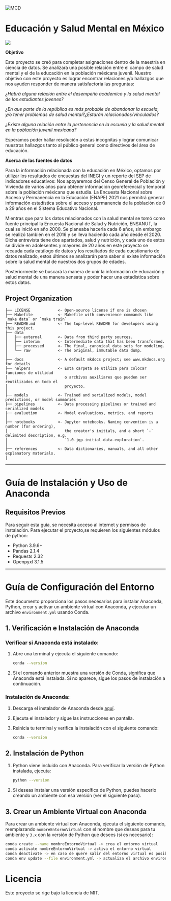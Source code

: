![MCD](https://mcd.unison.mx/wp-content/themes/awaken/img/logo_mcd.png)
# Educación y Salud Mental en México 

<a target="_blank" href="https://cookiecutter-data-science.drivendata.org/">
    <img src="https://img.shields.io/badge/CCDS-Project%20template-328F97?logo=cookiecutter" />
</a>


**Objetivo**

Este proyecto se creó para completar asignaciones dentro de la maestría en ciencia de datos. Se analizará una posible relación entre el campo de salud mental y el de la educación en la población méxicana juvenil. Nuestro objetivo con este proyecto es lograr encontrar relaciones y/o hallazgos que nos ayuden responder de manera satisfactoria las preguntas: 

*¿Habrá alguna relación entre el desempeño acádemico y la salud mental de los estudiantes jovenes?*

*¿En que parte de la república es más probable de abandonar la escuela, y/o tener problemas de salud mental?¿Estarán relacionados/vínculados?*

*¿Existe alguna relación entre la pertenencia en la escuela y la salud mental en la población juvenil mexicana?*

Esperamos poder hallar resolución a estas incognitas y lograr comunicar nuestros hallazgos tanto al público general como directivos del área de educación.

**Acerca de las fuentes de datos**

Para la información relacionada con la educación en México, optamos por utilizar los resultados de encuestas del INEGI y un reporte del SEP de indicadores educativos:
Nos apoyaremos del Censo General de Población y Vivienda de varios años para obtener información georeferencial y temporal sobre la población méxicana que estudia. La Encuesta Nacional sobre Acceso y Permanencia en la Educación (ENAPE) 2021 nos permitrá generar información estadística sobre el acceso y permanencia de la población de 0 a 29 años en el Sistema Educativo Nacional.

Mientras que para los datos relacionados con la salud mental se tomó como fuente principal la Encuesta Nacional de Salud y Nutrición, ENSANUT, la cual se inició en año 2000. Se planeaba hacerla cada 6 años, sin embargo se realizó también en el 2016 y se lleva haciendo cada año desde el 2020. Dicha entrevista tiene dos apartados, salud y nutrición, y cada uno de estos se divide en adolesentes y mayores de 20 años en este proyecto se recauda cada catálogo de datos y los resultados de cada cuestionario de datos realizado, estos últimos se analizarán para saber si existe información sobre la salud mental de nuestros dos grupos de edades.

Posteriormente se buscará la manera de unir la información de educación y salud mental de una manera sensata y poder hacer una estadistica sobre estos datos.
## Project Organization

```
├── LICENSE            <- Open-source license if one is chosen
├── Makefile           <- Makefile with convenience commands like `make data` or `make train`
├── README.md          <- The top-level README for developers using this project.
├── data
│   ├── external       <- Data from third party sources.
│   ├── interim        <- Intermediate data that has been transformed.
│   ├── processed      <- The final, canonical data sets for modeling.
│   └── raw            <- The original, immutable data dump.
│
├── docs               <- A default mkdocs project; see www.mkdocs.org for details
├── helpers            <- Esta carpeta se utiliza para colocar funciones de utilidad
│                         o archivos auxiliares que pueden ser reutilizados en todo el
│                         proyecto.
│        
├── models             <- Trained and serialized models, model predictions, or model summaries
├── pipelines          <- Data processing pipelines or trained and serialized models
├── evaluetion         <- Model evaluations, metrics, and reports
│
├── notebooks          <- Jupyter notebooks. Naming convention is a number (for ordering),
│                         the creator's initials, and a short `-` delimited description, e.g.
│                         `1.0-jqp-initial-data-exploration`.
│
├── references         <- Data dictionaries, manuals, and all other explanatory materials.
│
```

--------


# Guía de Instalación y Uso de Anaconda

## Requisitos Previos
Para seguir esta guía, se necesita acceso al internet y permisos de instalación. Para ejecutar el proyecto,se requieren los siguientes módulos de python:
* Python 3.9.6+
* Pandas 2.1.4
* Requests 2.32
* Openpyxl 3.1.5

----------------

# Guía de Configuración del Entorno

Este documento proporciona los pasos necesarios para instalar Anaconda, Python, crear y activar un ambiente virtual con Anaconda, y ejecutar un archivo `environment.yml` usando Conda.

## 1. Verificación e Instalación de Anaconda

### Verificar si Anaconda está instalado:
1. Abre una terminal y ejecuta el siguiente comando:

    ```bash
    conda --version
    ```

2. Si el comando anterior muestra una versión de Conda, significa que Anaconda está instalada. Si no aparece, sigue los pasos de instalación a continuación.

### Instalación de Anaconda:
1. Descarga el instalador de Anaconda desde [aquí](https://www.anaconda.com/products/individual#download-section).
2. Ejecuta el instalador y sigue las instrucciones en pantalla.
3. Reinicia tu terminal y verifica la instalación con el siguiente comando:

    ```bash
    conda --version
    ```

## 2. Instalación de Python

1. Python viene incluido con Anaconda. Para verificar la versión de Python instalada, ejecuta:

    ```bash
    python --version
    ```

2. Si deseas instalar una versión específica de Python, puedes hacerlo creando un ambiente con esa versión (ver el siguiente paso).

## 3. Crear un Ambiente Virtual con Anaconda

Para crear un ambiente virtual con Anaconda, ejecuta el siguiente comando, reemplazando `nombreEntornoVirtual` con el nombre que deseas para tu ambiente y `3.x` con la versión de Python que desees (si es necesario):

```bash
conda create --name nombreEntornoVirtual -> crea el entorno virtual
conda activate nombreEntornoVirtual -> activa el entorno virtual
conda deactivate -> en caso de quere salir del entorno virtual es posible desactivarlo para volver al entorno base
conda env update --file environment.yml -> actualiza el archivo environment.yml en caso de instalar más paquetes o librerías

```
# Licencia
Este proyecto se rige bajo la licencia de MIT.
